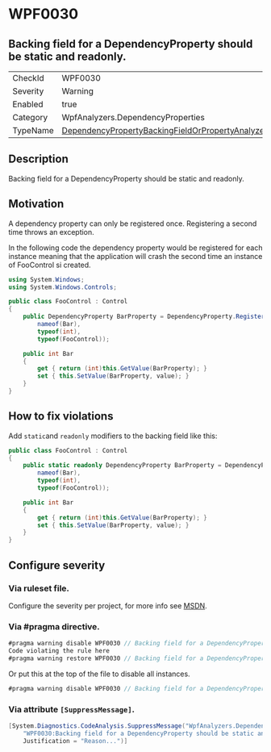 # WPF0030
## Backing field for a DependencyProperty should be static and readonly.

<!-- start generated table -->
<table>
<tr>
  <td>CheckId</td>
  <td>WPF0030</td>
</tr>
<tr>
  <td>Severity</td>
  <td>Warning</td>
</tr>
<tr>
  <td>Enabled</td>
  <td>true</td>
</tr>
<tr>
  <td>Category</td>
  <td>WpfAnalyzers.DependencyProperties</td>
</tr>
<tr>
  <td>TypeName</td>
  <td><a href="https://github.com/DotNetAnalyzers/WpfAnalyzers/blob/master/WpfAnalyzers.Analyzers/DependencyPropertyBackingFieldOrPropertyAnalyzer.cs">DependencyPropertyBackingFieldOrPropertyAnalyzer</a></td>
</tr>
</table>
<!-- end generated table -->

## Description

Backing field for a DependencyProperty should be static and readonly.

## Motivation

A dependency property can only be registered once. Registering a second time throws an exception.

In the following code the dependency property would be registered for each instance meaning that the application will crash the second time an instance of FooControl si created.

```C#
using System.Windows;
using System.Windows.Controls;

public class FooControl : Control
{
    public DependencyProperty BarProperty = DependencyProperty.Register(
        nameof(Bar), 
        typeof(int), 
        typeof(FooControl));

    public int Bar
    {
        get { return (int)this.GetValue(BarProperty); }
        set { this.SetValue(BarProperty, value); }
    }
}
```

## How to fix violations

Add `static`and `readonly` modifiers to the backing field like this:

```C#
public class FooControl : Control
{
    public static readonly DependencyProperty BarProperty = DependencyProperty.Register(
        nameof(Bar), 
        typeof(int), 
        typeof(FooControl));

    public int Bar
    {
        get { return (int)this.GetValue(BarProperty); }
        set { this.SetValue(BarProperty, value); }
    }
}
```

<!-- start generated config severity -->
## Configure severity

### Via ruleset file.

Configure the severity per project, for more info see [MSDN](https://msdn.microsoft.com/en-us/library/dd264949.aspx).

### Via #pragma directive.
```C#
#pragma warning disable WPF0030 // Backing field for a DependencyProperty should be static and readonly.
Code violating the rule here
#pragma warning restore WPF0030 // Backing field for a DependencyProperty should be static and readonly.
```

Or put this at the top of the file to disable all instances.
```C#
#pragma warning disable WPF0030 // Backing field for a DependencyProperty should be static and readonly.
```

### Via attribute `[SuppressMessage]`.

```C#
[System.Diagnostics.CodeAnalysis.SuppressMessage("WpfAnalyzers.DependencyProperties", 
    "WPF0030:Backing field for a DependencyProperty should be static and readonly.", 
    Justification = "Reason...")]
```
<!-- end generated config severity -->